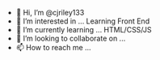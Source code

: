 - 👋 Hi, I’m @cjriley133
- 👀 I’m interested in ... Learning Front End 
- 🌱 I’m currently learning ... HTML/CSS/JS
- 💞️ I’m looking to collaborate on ...
- 📫 How to reach me ...

<!---
cjriley133/cjriley133 is a ✨ special ✨ repository because its `README.md` (this file) appears on your GitHub profile.
You can click the Preview link to take a look at your changes.
--->

